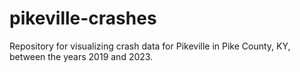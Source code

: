 # pikeville-crashes

Repository for visualizing crash data for Pikeville in Pike County, KY, between the years 2019 and 2023.
